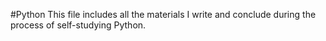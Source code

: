 #Python
This file includes all the materials I write and conclude during the process of self-studying Python.
